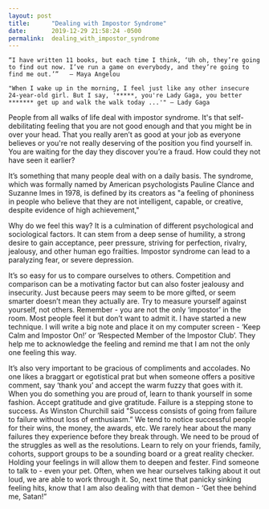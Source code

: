 ```yaml
---
layout: post
title:      "Dealing with Impostor Syndrome"
date:       2019-12-29 21:58:24 -0500
permalink:  dealing_with_impostor_syndrome
---
```




```
“I have written 11 books, but each time I think, ‘Uh oh, they’re going to find out now. I’ve run a game on everybody, and they’re going to find me out.’”   — Maya Angelou

"When I wake up in the morning, I feel just like any other insecure 24-year-old girl. But I say, '*****, you're Lady Gaga, you better ******* get up and walk the walk today ...'" — Lady Gaga
```

People from all walks of life deal with impostor syndrome. It's that self-debilitating feeling that you are not good enough and that you might be in over your head. That you really aren’t as good at your job as everyone believes or you're not really deserving of the position you find yourself in. You are waiting for the day they discover you’re a fraud. How could they not have seen it earlier?

It’s something that many people deal with on a daily basis. The syndrome, which was formally named by American psychologists Pauline Clance and Suzanne Imes in 1978, is defined by its creators as "a feeling of phoniness in people who believe that they are not intelligent, capable, or creative, despite evidence of high achievement,"

Why do we feel this way?   It is a culmination of different psychological and sociological factors. It can stem from a deep sense of humility, a strong desire to gain acceptance, peer pressure, striving for perfection, rivalry, jealousy, and other human ego frailties.  Impostor syndrome can lead to a paralyzing fear, or severe depression. 

It’s so easy for us to compare ourselves to others. Competition and comparison can be a motivating factor but can also foster jealousy and insecurity. Just because peers may seem to be more gifted, or seem smarter doesn’t mean they actually are. Try to measure yourself against yourself, not others. 
Remember - you are not the only ‘impostor’ in the room. Most people feel it but don’t want to admit it. I have started a new technique. I will write a big note and place it on my computer screen - ‘Keep Calm and Impostor On!’ or ‘Respected Member of the Impostor Club’. They help me to acknowledge the feeling  and remind me that I am not the only one feeling this way.

It’s also very important to be gracious of compliments and accolades. No one likes a braggart or egotistical prat but when someone offers a positive comment, say ‘thank you’ and accept the warm fuzzy that goes with it. When you do something you are proud of, learn to thank yourself in some fashion. Accept gratitude and give gratitude.
Failure is a stepping stone to success. As Winston Churchill said "Success consists of going from failure to failure without loss of enthusiasm.”  We tend to notice successful people for their wins, the money, the awards, etc. We rarely hear about the many failures they experience before they break through. We need to be proud of the struggles as well as the resolutions.
Learn to rely on your friends, family, cohorts, support groups to be a sounding board or a great reality checker. Holding your feelings in will allow them to deepen and fester. Find someone to talk to - even your pet. Often, when we hear ourselves talking about it out loud, we are able to work through it. 
So, next time that panicky sinking feeling hits, know that I am also dealing with that demon - ‘Get thee behind me, Satan!”
 


